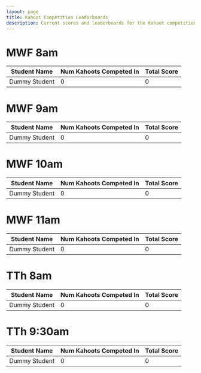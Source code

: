 ```yaml
---
layout: page
title: Kahoot Competition Leaderboards
description: Current scores and leaderboards for the Kahoot competition.
---
```


# MWF 8am

| Student Name | Num Kahoots Competed In | Total Score |
| --- | --- | --- |
| Dummy Student | 0 | 0 |

# MWF 9am

| Student Name | Num Kahoots Competed In | Total Score |
| --- | --- | --- |
| Dummy Student | 0 | 0 |

# MWF 10am

| Student Name | Num Kahoots Competed In | Total Score |
| --- | --- | --- |
| Dummy Student | 0 | 0 |

# MWF 11am

| Student Name | Num Kahoots Competed In | Total Score |
| --- | --- | --- |
| Dummy Student | 0 | 0 |

# TTh 8am

| Student Name | Num Kahoots Competed In | Total Score |
| --- | --- | --- |
| Dummy Student | 0 | 0 |

# TTh 9:30am

| Student Name | Num Kahoots Competed In | Total Score |
| --- | --- | --- |
| Dummy Student | 0 | 0 |
